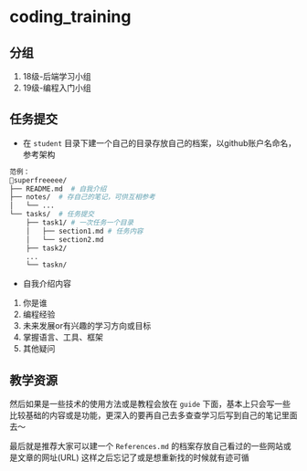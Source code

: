 # coding_training

## 分组
1. 18级-后端学习小组
2. 19级-编程入门小组

## 任务提交
- 在 `student` 目录下建一个自己的目录存放自己的档案，以github账户名命名，参考架构
```bash
范例：
superfreeeee/
├── README.md  # 自我介绍
├── notes/  # 存自己的笔记，可供互相参考
│   └── ...
└── tasks/  # 任务提交
    ├── task1/ # 一次任务一个目录
    │   ├── section1.md # 任务内容
    │   └── section2.md
    ├── task2/
    ...
    └── taskn/
```

- 自我介绍内容
1. 你是谁
2. 编程经验
3. 未来发展or有兴趣的学习方向或目标
4. 掌握语言、工具、框架
5. 其他疑问

## 教学资源
然后如果是一些技术的使用方法或是教程会放在 `guide` 下面，基本上只会写一些比较基础的内容或是功能，更深入的要再自己去多查查学习后写到自己的笔记里面去～

最后就是推荐大家可以建一个 `References.md` 的档案存放自己看过的一些网站或是文章的网址(URL) 这样之后忘记了或是想重新找的时候就有迹可循